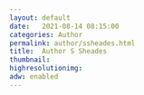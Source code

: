 ```yaml
---
layout: default
date:   2021-08-14 08:15:00
categories: Author
permalink: author/ssheades.html
title:  Author S Sheades
thumbnail: 
highresolutionimg: 
adw: enabled
---
```

